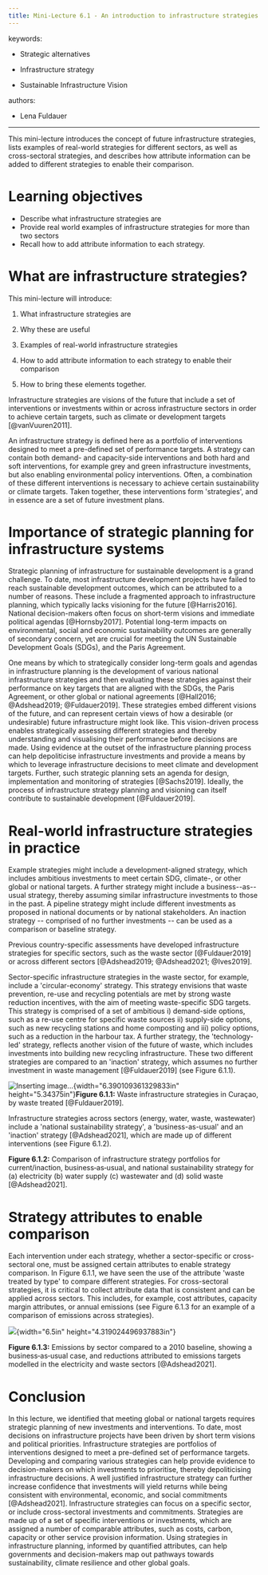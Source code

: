 ```yaml
---
title: Mini-Lecture 6.1 - An introduction to infrastructure strategies
---
```


 

keywords:

-   Strategic alternatives

-   Infrastructure strategy

-   Sustainable Infrastructure Vision

authors: 

-   Lena Fuldauer

--- 

This mini-lecture introduces the concept of future infrastructure
strategies, lists examples of real-world strategies for different
sectors, as well as cross-sectoral strategies, and describes how
attribute information can be added to different strategies to enable
their comparison.

# Learning objectives 

-   Describe what infrastructure strategies are
-   Provide real world examples of infrastructure strategies for more
    than two sectors
-   Recall how to add attribute information to each strategy.

 

# What are infrastructure strategies?

This mini-lecture will introduce:

1.  What infrastructure strategies are

2.  Why these are useful

3.  Examples of real-world infrastructure strategies

4.  How to add attribute information to each strategy to enable their
    comparison

5.  How to bring these elements together.

Infrastructure strategies are visions of the future that include a set
of interventions or investments within or across infrastructure sectors
in order to achieve certain targets, such as climate or development
targets [@vanVuuren2011].

An infrastructure strategy is defined here as a portfolio of
interventions designed to meet a pre-defined set of performance targets.
A strategy can contain both demand- and capacity-side interventions and
both hard and soft interventions, for example grey and green
infrastructure investments, but also enabling environmental policy
interventions. Often, a combination of these different interventions is
necessary to achieve certain sustainability or climate targets. Taken
together, these interventions form 'strategies', and in essence are a
set of future investment plans.

# Importance of strategic planning for infrastructure systems

Strategic planning of infrastructure for sustainable development is a
grand challenge. To date, most infrastructure development projects have
failed to reach sustainable development outcomes, which can be
attributed to a number of reasons. These include a fragmented approach
to infrastructure planning, which typically lacks visioning for the
future [@Harris2016]. National decision-makers often focus on
short-term visions and immediate political agendas [@Hornsby2017].
Potential long-term impacts on environmental, social and economic
sustainability outcomes are generally of secondary concern, yet are
crucial for meeting the UN Sustainable Development Goals (SDGs), and the
Paris Agreement.

One means by which to strategically consider long-term goals and agendas
in infrastructure planning is the development of various national
infrastructure strategies and then evaluating these strategies against
their performance on key targets that are aligned with the SDGs, the
Paris Agreement, or other global or national agreements [@Hall2016;
@Adshead2019; @Fuldauer2019]. These strategies embed different
visions of the future, and can represent certain views of how a
desirable (or undesirable) future infrastructure might look like. This
vision-driven process enables strategically assessing different
strategies and thereby understanding and visualising their performance
before decisions are made. Using evidence at the outset of the
infrastructure planning process can help depoliticise infrastructure
investments and provide a means by which to leverage infrastructure
decisions to meet climate and development targets. Further, such
strategic planning sets an agenda for design, implementation and
monitoring of strategies [@Sachs2019]. Ideally, the process of
infrastructure strategy planning and visioning can itself contribute to
sustainable development [@Fuldauer2019].

# Real-world infrastructure strategies in practice

Example strategies might include a development-aligned strategy, which
includes ambitious investments to meet certain SDG, climate-, or other
global or national targets. A further strategy might include a
business--as--usual strategy, thereby assuming similar infrastructure
investments to those in the past. A pipeline strategy might include
different investments as proposed in national documents or by national
stakeholders. An inaction strategy -- comprised of no further
investments -- can be used as a comparison or baseline strategy.

Previous country-specific assessments have developed infrastructure
strategies for specific sectors, such as the waste sector
[@Fuldauer2019] or across different sectors [@Adshead2019;
@Adshead2021; @Ives2019].

Sector-specific infrastructure strategies in the waste sector, for
example, include a 'circular-economy' strategy. This strategy envisions
that waste prevention, re-use and recycling potentials are met by strong
waste reduction incentives, with the aim of meeting waste-specific SDG
targets. This strategy is comprised of a set of ambitious i) demand-side
options, such as a re-use centre for specific waste sources ii)
supply-side options, such as new recycling stations and home composting
and iii) policy options, such as a reduction in the harbour tax. A
further strategy, the 'technology-led' strategy, reflects another vision
of the future of waste, which includes investments into building new
recycling infrastructure. These two different strategies are compared to
an 'inaction' strategy, which assumes no further investment in waste
management [@Fuldauer2019] (see Figure 6.1.1).

![](media/image1.png "Inserting image..."){width="6.390109361329833in"
height="5.34375in"}**Figure 6.1.1:** Waste infrastructure strategies in
Curaçao, by waste treated [@Fuldauer2019].

Infrastructure strategies across sectors (energy, water, waste,
wastewater) include a 'national sustainability strategy', a
'business-as-usual\' and an 'inaction' strategy [@Adshead2021], which
are made up of different interventions (see Figure 6.1.2).

**Figure 6.1.2:** Comparison of infrastructure strategy portfolios for
current/inaction, business‐as‐usual, and national sustainability
strategy for (a) electricity (b) water supply (c) wastewater and (d)
solid waste [@Adshead2021].

# Strategy attributes to enable comparison

Each intervention under each strategy, whether a sector-specific or
cross-sectoral one, must be assigned certain attributes to enable
strategy comparison. In Figure 6.1.1, we have seen the use of the
attribute 'waste treated by type' to compare different strategies. For
cross-sectoral strategies, it is critical to collect attribute data that
is consistent and can be applied across sectors. This includes, for
example, cost attributes, capacity margin attributes, or annual
emissions (see Figure 6.1.3 for an example of a comparison of emissions
across strategies).

![](media/image3.png){width="6.5in" height="4.319024496937883in"}

**Figure 6.1.3:** Emissions by sector compared to a 2010 baseline,
showing a business‐as‐usual case, and reductions attributed to emissions
targets modelled in the electricity and waste sectors [@Adshead2021].

# Conclusion

In this lecture, we identified that meeting global or national targets
requires strategic planning of new investments and interventions. To
date, most decisions on infrastructure projects have been driven by
short term visions and political priorities. Infrastructure strategies
are portfolios of interventions designed to meet a pre-defined set of
performance targets. Developing and comparing various strategies can
help provide evidence to decision-makers on which investments to
prioritise, thereby depoliticising infrastructure decisions. A well
justified infrastructure strategy can further increase confidence that
investments will yield returns while being consistent with
environmental, economic, and social commitments [@Adshead2021].
Infrastructure strategies can focus on a specific sector, or include
cross-sectoral investments and commitments. Strategies are made up of a
set of specific interventions or investments, which are assigned a
number of comparable attributes, such as costs, carbon, capacity or
other service provision information. Using strategies in infrastructure
planning, informed by quantified attributes, can help governments and
decision-makers map out pathways towards sustainability, climate
resilience and other global goals.
